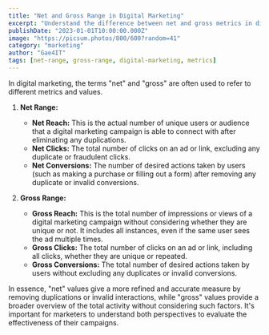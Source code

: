 ```yaml
---
title: "Net and Gross Range in Digital Marketing"
excerpt: "Understand the difference between net and gross metrics in digital marketing and why both perspectives matter for campaign evaluation."
publishDate: "2023-01-01T10:00:00.000Z"
image: "https://picsum.photos/800/600?random=41"
category: "marketing"
author: "Gae4IT"
tags: [net-range, gross-range, digital-marketing, metrics]
---
```


In digital marketing, the terms "net" and "gross" are often used to refer to different metrics and values.

1. **Net Range:**
    - **Net Reach:** This is the actual number of unique users or audience that a digital marketing campaign is able to connect with after eliminating any duplications.
    - **Net Clicks:** The total number of clicks on an ad or link, excluding any duplicate or fraudulent clicks.
    - **Net Conversions:** The number of desired actions taken by users (such as making a purchase or filling out a form) after removing any duplicate or invalid conversions.
    
2. **Gross Range:**
    - **Gross Reach:** This is the total number of impressions or views of a digital marketing campaign without considering whether they are unique or not. It includes all instances, even if the same user sees the ad multiple times.
    - **Gross Clicks:** The total number of clicks on an ad or link, including all clicks, whether they are unique or repeated.
    - **Gross Conversions:** The total number of desired actions taken by users without excluding any duplicates or invalid conversions.
    

In essence, "net" values give a more refined and accurate measure by removing duplications or invalid interactions, while "gross" values provide a broader overview of the total activity without considering such factors. It's important for marketers to understand both perspectives to evaluate the effectiveness of their campaigns.